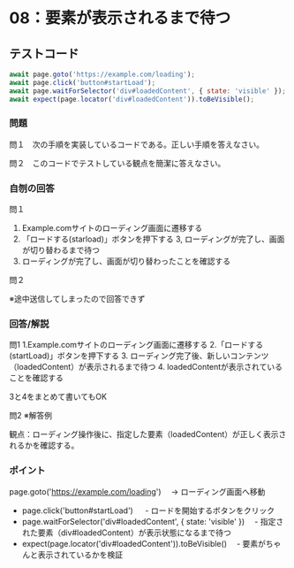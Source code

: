 # 08：要素が表示されるまで待つ

## テストコード

```js
await page.goto('https://example.com/loading');
await page.click('button#startLoad');
await page.waitForSelector('div#loadedContent', { state: 'visible' });
await expect(page.locator('div#loadedContent')).toBeVisible();
```

### 問題

問１　次の手順を実装しているコードである。正しい手順を答えなさい。

問２　このコードでテストしている観点を簡潔に答えなさい。

### 自刎の回答

問１
1. Example.comサイトのローディング画面に遷移する
2. 「ロードする(starload)」ボタンを押下する
3, ローディングが完了し、画面が切り替わるまで待つ
4. ローディングが完了し、画面が切り替わったことを確認する

問２

※途中送信してしまったので回答できず

### 回答/解説

問1
1.Example.comサイトのローディング画面に遷移する
2.「ロードする (startLoad)」ボタンを押下する
3. ローディング完了後、新しいコンテンツ（loadedContent）が表示されるまで待つ
4. loadedContentが表示されていることを確認する

3と4をまとめて書いてもOK

問2 ※解答例

観点：ローディング操作後に、指定した要素（loadedContent）が正しく表示されるかを確認する。

### ポイント

page.goto('https://example.com/loading')
　→ ローディング画面へ移動

- page.click('button#startLoad')
　 - ロードを開始するボタンをクリック
- page.waitForSelector('div#loadedContent', { state: 'visible' })
　- 指定された要素（div#loadedContent）が表示状態になるまで待つ
- expect(page.locator('div#loadedContent')).toBeVisible()
　- 要素がちゃんと表示されているかを検証

